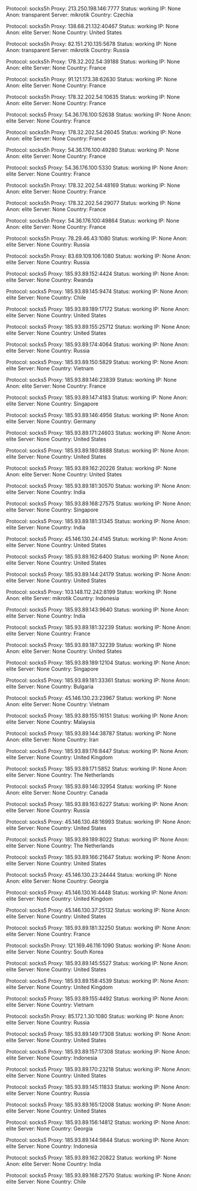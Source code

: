Protocol: socks5h
Proxy: 213.250.198.146:7777
Status: working
IP: None
Anon: transparent
Server: mikrotik
Country: Czechia

Protocol: socks5h
Proxy: 138.68.21.132:40467
Status: working
IP: None
Anon: elite
Server: None
Country: United States

Protocol: socks5h
Proxy: 82.151.210.135:5678
Status: working
IP: None
Anon: transparent
Server: mikrotik
Country: Russia

Protocol: socks5h
Proxy: 178.32.202.54:39188
Status: working
IP: None
Anon: elite
Server: None
Country: France

Protocol: socks5h
Proxy: 91.121.173.38:62630
Status: working
IP: None
Anon: elite
Server: None
Country: France

Protocol: socks5h
Proxy: 178.32.202.54:10635
Status: working
IP: None
Anon: elite
Server: None
Country: France

Protocol: socks5
Proxy: 54.36.176.100:52638
Status: working
IP: None
Anon: elite
Server: None
Country: France

Protocol: socks5h
Proxy: 178.32.202.54:26045
Status: working
IP: None
Anon: elite
Server: None
Country: France

Protocol: socks5h
Proxy: 54.36.176.100:49280
Status: working
IP: None
Anon: elite
Server: None
Country: France

Protocol: socks5
Proxy: 54.36.176.100:5330
Status: working
IP: None
Anon: elite
Server: None
Country: France

Protocol: socks5h
Proxy: 178.32.202.54:48169
Status: working
IP: None
Anon: elite
Server: None
Country: France

Protocol: socks5h
Proxy: 178.32.202.54:29077
Status: working
IP: None
Anon: elite
Server: None
Country: France

Protocol: socks5h
Proxy: 54.36.176.100:49864
Status: working
IP: None
Anon: elite
Server: None
Country: France

Protocol: socks5h
Proxy: 78.29.46.43:1080
Status: working
IP: None
Anon: elite
Server: None
Country: Russia

Protocol: socks5h
Proxy: 83.69.109.106:1080
Status: working
IP: None
Anon: elite
Server: None
Country: Russia

Protocol: socks5
Proxy: 185.93.89.152:4424
Status: working
IP: None
Anon: elite
Server: None
Country: Rwanda

Protocol: socks5
Proxy: 185.93.89.145:9474
Status: working
IP: None
Anon: elite
Server: None
Country: Chile

Protocol: socks5
Proxy: 185.93.89.189:17172
Status: working
IP: None
Anon: elite
Server: None
Country: United States

Protocol: socks5
Proxy: 185.93.89.155:25712
Status: working
IP: None
Anon: elite
Server: None
Country: United States

Protocol: socks5
Proxy: 185.93.89.174:4064
Status: working
IP: None
Anon: elite
Server: None
Country: Russia

Protocol: socks5
Proxy: 185.93.89.150:5829
Status: working
IP: None
Anon: elite
Server: None
Country: Vietnam

Protocol: socks5
Proxy: 185.93.89.146:23839
Status: working
IP: None
Anon: elite
Server: None
Country: France

Protocol: socks5
Proxy: 185.93.89.147:4183
Status: working
IP: None
Anon: elite
Server: None
Country: Singapore

Protocol: socks5
Proxy: 185.93.89.146:4956
Status: working
IP: None
Anon: elite
Server: None
Country: Germany

Protocol: socks5
Proxy: 185.93.89.171:24603
Status: working
IP: None
Anon: elite
Server: None
Country: United States

Protocol: socks5
Proxy: 185.93.89.180:8888
Status: working
IP: None
Anon: elite
Server: None
Country: United States

Protocol: socks5
Proxy: 185.93.89.162:20226
Status: working
IP: None
Anon: elite
Server: None
Country: United States

Protocol: socks5
Proxy: 185.93.89.181:30570
Status: working
IP: None
Anon: elite
Server: None
Country: India

Protocol: socks5
Proxy: 185.93.89.168:27575
Status: working
IP: None
Anon: elite
Server: None
Country: Singapore

Protocol: socks5
Proxy: 185.93.89.181:31345
Status: working
IP: None
Anon: elite
Server: None
Country: India

Protocol: socks5
Proxy: 45.146.130.24:4145
Status: working
IP: None
Anon: elite
Server: None
Country: United States

Protocol: socks5
Proxy: 185.93.89.162:6400
Status: working
IP: None
Anon: elite
Server: None
Country: United States

Protocol: socks5
Proxy: 185.93.89.144:24179
Status: working
IP: None
Anon: elite
Server: None
Country: United States

Protocol: socks5
Proxy: 103.148.112.242:8199
Status: working
IP: None
Anon: elite
Server: mikrotik
Country: Indonesia

Protocol: socks5
Proxy: 185.93.89.143:9640
Status: working
IP: None
Anon: elite
Server: None
Country: India

Protocol: socks5
Proxy: 185.93.89.181:32239
Status: working
IP: None
Anon: elite
Server: None
Country: France

Protocol: socks5
Proxy: 185.93.89.187:32239
Status: working
IP: None
Anon: elite
Server: None
Country: United States

Protocol: socks5
Proxy: 185.93.89.189:12104
Status: working
IP: None
Anon: elite
Server: None
Country: Singapore

Protocol: socks5
Proxy: 185.93.89.181:33361
Status: working
IP: None
Anon: elite
Server: None
Country: Bulgaria

Protocol: socks5
Proxy: 45.146.130.23:23967
Status: working
IP: None
Anon: elite
Server: None
Country: Vietnam

Protocol: socks5
Proxy: 185.93.89.155:16151
Status: working
IP: None
Anon: elite
Server: None
Country: Malaysia

Protocol: socks5
Proxy: 185.93.89.144:38787
Status: working
IP: None
Anon: elite
Server: None
Country: Iran

Protocol: socks5
Proxy: 185.93.89.176:8447
Status: working
IP: None
Anon: elite
Server: None
Country: United Kingdom

Protocol: socks5
Proxy: 185.93.89.171:5852
Status: working
IP: None
Anon: elite
Server: None
Country: The Netherlands

Protocol: socks5
Proxy: 185.93.89.146:32954
Status: working
IP: None
Anon: elite
Server: None
Country: Canada

Protocol: socks5
Proxy: 185.93.89.163:6227
Status: working
IP: None
Anon: elite
Server: None
Country: Russia

Protocol: socks5
Proxy: 45.146.130.48:16993
Status: working
IP: None
Anon: elite
Server: None
Country: United States

Protocol: socks5
Proxy: 185.93.89.189:8022
Status: working
IP: None
Anon: elite
Server: None
Country: The Netherlands

Protocol: socks5
Proxy: 185.93.89.166:21647
Status: working
IP: None
Anon: elite
Server: None
Country: United States

Protocol: socks5
Proxy: 45.146.130.23:24444
Status: working
IP: None
Anon: elite
Server: None
Country: Georgia

Protocol: socks5
Proxy: 45.146.130.16:4448
Status: working
IP: None
Anon: elite
Server: None
Country: United Kingdom

Protocol: socks5
Proxy: 45.146.130.37:25132
Status: working
IP: None
Anon: elite
Server: None
Country: United States

Protocol: socks5
Proxy: 185.93.89.181:32250
Status: working
IP: None
Anon: elite
Server: None
Country: France

Protocol: socks5h
Proxy: 121.169.46.116:1090
Status: working
IP: None
Anon: elite
Server: None
Country: South Korea

Protocol: socks5
Proxy: 185.93.89.145:5527
Status: working
IP: None
Anon: elite
Server: None
Country: United States

Protocol: socks5
Proxy: 185.93.89.158:4539
Status: working
IP: None
Anon: elite
Server: None
Country: United Kingdom

Protocol: socks5
Proxy: 185.93.89.155:4492
Status: working
IP: None
Anon: elite
Server: None
Country: Vietnam

Protocol: socks5h
Proxy: 85.172.1.30:1080
Status: working
IP: None
Anon: elite
Server: None
Country: Russia

Protocol: socks5
Proxy: 185.93.89.149:17308
Status: working
IP: None
Anon: elite
Server: None
Country: United States

Protocol: socks5
Proxy: 185.93.89.157:17308
Status: working
IP: None
Anon: elite
Server: None
Country: Indonesia

Protocol: socks5
Proxy: 185.93.89.170:23218
Status: working
IP: None
Anon: elite
Server: None
Country: United States

Protocol: socks5
Proxy: 185.93.89.145:11833
Status: working
IP: None
Anon: elite
Server: None
Country: Russia

Protocol: socks5
Proxy: 185.93.89.165:12008
Status: working
IP: None
Anon: elite
Server: None
Country: United States

Protocol: socks5
Proxy: 185.93.89.156:14812
Status: working
IP: None
Anon: elite
Server: None
Country: Georgia

Protocol: socks5
Proxy: 185.93.89.144:9844
Status: working
IP: None
Anon: elite
Server: None
Country: Indonesia

Protocol: socks5
Proxy: 185.93.89.162:20822
Status: working
IP: None
Anon: elite
Server: None
Country: India

Protocol: socks5
Proxy: 185.93.89.168:27570
Status: working
IP: None
Anon: elite
Server: None
Country: Chile

